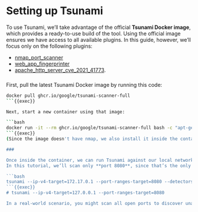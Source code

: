 # Setting up Tsunami 

To use Tsunami, we’ll take advantage of the official **Tsunami Docker image**, which provides a ready-to-use build of the tool. Using the official image ensures we have access to all available plugins.
In this guide, however, we’ll focus only on the following plugins:
- [nmap_port_scanner](https://github.com/google/tsunami-security-scanner-plugins/tree/master/google/portscan/nmap)
- [web_app_fingerprinter](https://github.com/google/tsunami-security-scanner-plugins/tree/master/google/fingerprinters/web)
- [apache_http_server_cve_2021_41773](https://github.com/google/tsunami-security-scanner-plugins/tree/master/community/detectors/apache_http_server_cve_2021_41773).

###

First, pull the latest Tsunami Docker image by running this code:

```bash
docker pull ghcr.io/google/tsunami-scanner-full
```{{exec}}

Next, start a new container using that image:

```bash
docker run -it --rm ghcr.io/google/tsunami-scanner-full bash -c "apt-get update && apt-get install -y nmap && bash"
```{{exec}}
(Since the image doesn't have nmap, we also install it inside the container)

###

Once inside the container, we can run Tsunami against our local network.  
In this tutorial, we’ll scan only **port 8080**, since that’s the only service we’re interested in:

```bash
tsunami --ip-v4-target=172.17.0.1 --port-ranges-target=8080 --detectors-include="apache_http_server_cve_2021_41773"
```{{exec}}
# tsunami --ip-v4-target=127.0.0.1 --port-ranges-target=8080

In a real-world scenario, you might scan all open ports to discover unauthorized or suspicious services.  Here, we’re limiting the scan to a known legitimate service to focus on potential issues specific to it.
